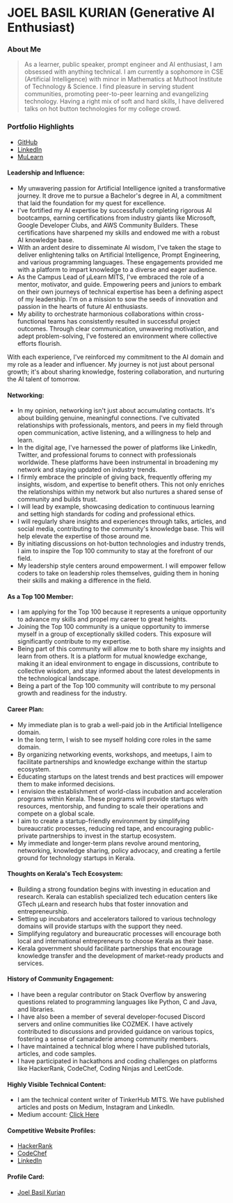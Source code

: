 # JOEL BASIL KURIAN (Generative AI Enthusiast)

### About Me

> As a learner, public speaker, prompt engineer and AI enthusiast, I am obsessed with anything technical. I am currently a sophomore in CSE (Artificial Intelligence) with minor in Mathematics at Muthoot Institute of Technology & Science. I find pleasure in serving student communities, promoting peer-to-peer learning and evangelizing technology. Having a right mix of soft and hard skills, I have delivered talks on hot button technologies for my college crowd.


### Portfolio Highlights
- [GitHub](https://github.com/joel0611)
- [LinkedIn](https://www.linkedin.com/in/joel-basil-kurian-348517232/)
- [MuLearn](https://mulearn.org/embed/rank/joelbasilkurian@mulearn)


#### Leadership and Influence:

- My unwavering passion for Artificial Intelligence ignited a transformative journey. It drove me to pursue a Bachelor's degree in AI, a commitment that laid the foundation for my quest for excellence.
- I've fortified my AI expertise by successfully completing rigorous AI bootcamps, earning certifications from industry giants like Microsoft, Google Developer Clubs, and AWS Community Builders. These certifications have sharpened my skills and endowed me with a robust AI knowledge base.
- With an ardent desire to disseminate AI wisdom, I've taken the stage to deliver enlightening talks on Artificial Intelligence, Prompt Engineering, and various programming languages. These engagements provided me with a platform to impart knowledge to a diverse and eager audience.
- As the Campus Lead of µLearn MITS, I've embraced the role of a mentor, motivator, and guide. Empowering peers and juniors to embark on their own journeys of technical expertise has been a defining aspect of my leadership. I'm on a mission to sow the seeds of innovation and passion in the hearts of future AI enthusiasts.
- My ability to orchestrate harmonious collaborations within cross-functional teams has consistently resulted in successful project outcomes. Through clear communication, unwavering motivation, and adept problem-solving, I've fostered an environment where collective efforts flourish.

With each experience, I've reinforced my commitment to the AI domain and my role as a leader and influencer. My journey is not just about personal growth; it's about sharing knowledge, fostering collaboration, and nurturing the AI talent of tomorrow.

#### Networking:

- In my opinion, networking isn't just about accumulating contacts. It's about building genuine, meaningful connections. I've cultivated relationships with professionals, mentors, and peers in my field through open communication, active listening, and a willingness to help and learn.
- In the digital age, I've harnessed the power of platforms like LinkedIn, Twitter, and professional forums to connect with professionals worldwide. These platforms have been instrumental in broadening my network and staying updated on industry trends.
- I firmly embrace the principle of giving back, frequently offering my insights, wisdom, and expertise to benefit others. This not only enriches the relationships within my network but also nurtures a shared sense of community and builds trust.
- I will lead by example, showcasing dedication to continuous learning and setting high standards for coding and professional ethics.
- I will regularly share insights and experiences through talks, articles, and social media, contributing to the community's knowledge base. This will help elevate the expertise of those around me.
- By initiating discussions on hot-button technologies and industry trends, I aim to inspire the Top 100 community to stay at the forefront of our field.
- My leadership style centers around empowerment. I will empower fellow coders to take on leadership roles themselves, guiding them in honing their skills and making a difference in the field.

#### As a Top 100 Member:

- I am applying for the Top 100 because it represents a unique opportunity to advance my skills and propel my career to great heights.
- Joining the Top 100 community is a unique opportunity to immerse myself in a group of exceptionally skilled coders. This exposure will significantly contribute to my expertise.
- Being part of this community will allow me to both share my insights and learn from others. It is a platform for mutual knowledge exchange, making it an ideal environment to engage in discussions, contribute to collective wisdom, and stay informed about the latest developments in the technological landscape.
- Being a part of the Top 100 community will contribute to my personal growth and readiness for the industry.

#### Career Plan:

- My immediate plan is to grab a well-paid job in the Artificial Intelligence domain.
- In the long term, I wish to see myself holding core roles in the same domain.
- By organizing networking events, workshops, and meetups, I aim to facilitate partnerships and knowledge exchange within the startup ecosystem.
- Educating startups on the latest trends and best practices will empower them to make informed decisions.
- I envision the establishment of world-class incubation and acceleration programs within Kerala. These programs will provide startups with resources, mentorship, and funding to scale their operations and compete on a global scale.
- I aim to create a startup-friendly environment by simplifying bureaucratic processes, reducing red tape, and encouraging public-private partnerships to invest in the startup ecosystem.
- My immediate and longer-term plans revolve around mentoring, networking, knowledge sharing, policy advocacy, and creating a fertile ground for technology startups in Kerala.

#### Thoughts on Kerala's Tech Ecosystem:

- Building a strong foundation begins with investing in education and research. Kerala can establish specialized tech education centers like GTech µLearn and research hubs that foster innovation and entrepreneurship.
- Setting up incubators and accelerators tailored to various technology domains will provide startups with the support they need.
- Simplifying regulatory and bureaucratic processes will encourage both local and international entrepreneurs to choose Kerala as their base.
- Kerala government should facilitate partnerships that encourage knowledge transfer and the development of market-ready products and services.

#### History of Community Engagement:

-  I have been a regular contributor on Stack Overflow by answering questions related to programming languages like Python, C and Java, and libraries.
-  I have also been a member of several developer-focused Discord servers and online communities like COZMEK.  I have actively contributed to discussions and provided guidance on various topics, fostering a sense of camaraderie among community members.
-  I have maintained a technical blog where I have published tutorials, articles, and code samples.
-  I have participated in hackathons and coding challenges on platforms like HackerRank, CodeChef, Coding Ninjas and LeetCode.

#### Highly Visible Technical Content:

- I am the technical content writer of TinkerHub MITS. We have published articles and posts on Medium, Instagram and LinkedIn.
- Medium account: [Click Here](medium.com/@joelbasil)

#### Competitive Website Profiles:

- [HackerRank](www.hackerrank.com/profile/22ct013)
- [CodeChef](www.codechef.com/users/joel0611)
- [LinkedIn](www.linkedin.com/in/joel-basil-kurian-348517232/)

#### Profile Card:

- [Joel Basil Kurian](https://app.mulearn.org/profile/joelbasilkurian@mulearn)
